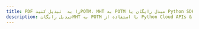 ---title: PDF را به  تبدیل کنیدPOTM، MHT به POTM مبدل رایگان یا Python SDKdescription: تبدیل رایگانMHT به POTM با استفاده از Python Cloud APIs & SDK همچنین اسناد PDF را در Cloud ایجاد، ویرایش و رندر کنید.---